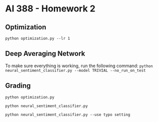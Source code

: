 # AI 388 - Homework 2

## Optimization
```python optimization.py --lr 1```

## Deep Averaging Network 
To make sure everything is working, run the following command:
```python neural_sentiment_classifier.py --model TRIVIAL --no_run_on_test```

## Grading
`python optimization.py`

`python neural_sentiment_classifier.py`

`python neural_sentiment_classifier.py --use typo setting`